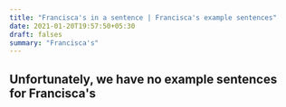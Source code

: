 ```yaml
---
title: "Francisca's in a sentence | Francisca's example sentences"
date: 2021-01-20T19:57:50+05:30
draft: falses
summary: "Francisca's"
---
```

## Unfortunately, we have no example sentences for Francisca's                 

